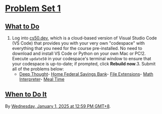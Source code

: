 [Problem Set 1](https://cs50.harvard.edu/python/2022/psets/1/#problem-set-1)
============================================================================

[What to Do](https://cs50.harvard.edu/python/2022/psets/1/#what-to-do)
----------------------------------------------------------------------

1.  Log into [cs50.dev](https://cs50.dev/), which is a cloud-based version of Visual Studio Code (VS Code) that provides you with your very own "codespace" with everything that you need for the course pre-installed. No need to download and install VS Code or Python on your own Mac or PC!2.  Execute `update50` in your codespace's terminal window to ensure that your codespace is up-to-date; if prompted, click **Rebuild now**.3.  Submit all of the problems below:
    -   [Deep Thought](https://cs50.harvard.edu/python/2022/psets/1/deep/)-   [Home Federal Savings Bank](https://cs50.harvard.edu/python/2022/psets/1/bank/)-   [File Extensions](https://cs50.harvard.edu/python/2022/psets/1/extensions/)-   [Math Interpreter](https://cs50.harvard.edu/python/2022/psets/1/interpreter/)-   [Meal Time](https://cs50.harvard.edu/python/2022/psets/1/meal/)

[When to Do It](https://cs50.harvard.edu/python/2022/psets/1/#when-to-do-it)
----------------------------------------------------------------------------

By [Wednesday, January 1, 2025 at 12:59 PM GMT+8](https://time.cs50.io/20241231T235900-0500).